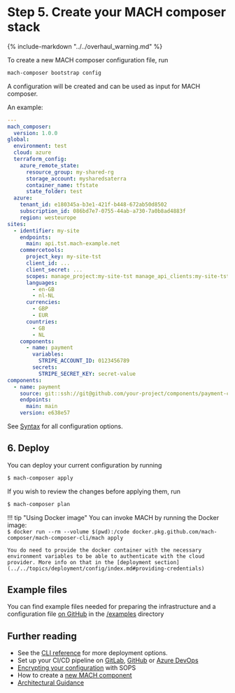 # Step 5. Create your MACH composer stack

{%
   include-markdown "../../overhaul_warning.md"
%}

To create a new MACH composer configuration file, run

```bash
mach-composer bootstrap config
```

A configuration will be created and can be used as input for MACH composer.

An example:

```yaml
---
mach_composer:
  version: 1.0.0
global:
  environment: test
  cloud: azure
  terraform_config:
    azure_remote_state:
      resource_group: my-shared-rg
      storage_account: mysharedsaterra
      container_name: tfstate
      state_folder: test
  azure:
    tenant_id: e180345a-b3e1-421f-b448-672ab50d8502
    subscription_id: 086bd7e7-0755-44ab-a730-7a0b8ad4883f
    region: westeurope
sites:
  - identifier: my-site
    endpoints:
      main: api.tst.mach-example.net
    commercetools:
      project_key: my-site-tst
      client_id: ...
      client_secret: ...
      scopes: manage_project:my-site-tst manage_api_clients:my-site-tst view_api_clients:my-site-tst
      languages:
        - en-GB
        - nl-NL
      currencies:
        - GBP
        - EUR
      countries:
        - GB
        - NL
    components:
      - name: payment
        variables:
          STRIPE_ACCOUNT_ID: 0123456789
        secrets:
          STRIPE_SECRET_KEY: secret-value
components:
  - name: payment
    source: git::ssh://git@github.com/your-project/components/payment-component.git//terraform
    endpoints:
      main: main
    version: e638e57
```

See [Syntax](../../reference/syntax/index.md) for all configuration options.

## 6. Deploy

You can deploy your current configuration by running

```bash
$ mach-composer apply
```

If you wish to review the changes before applying them, run

```bash
$ mach-composer plan
```

!!! tip "Using Docker image"
    You can invoke MACH by running the Docker image:<br>
    `$ docker run --rm --volume $(pwd):/code docker.pkg.github.com/mach-composer/mach-composer-cli/mach apply`

    You do need to provide the docker container with the necessary environment variables to be able to authenticate with the cloud provider. More info on that in the [deployment section](../../topics/deployment/config/index.md#providing-credentials)


## Example files

You can find example files needed for preparing the infrastructure and a configuration file [on GitHub](https://github.com/mach-composer/mach-composer-cli/tree/master/examples/) in the [/examples](https://github.com/mach-composer/mach-composer-cli/tree/master/examples/) directory

## Further reading

- See the [CLI reference](../../reference/cli/mach-composer_apply.md) for more deployment options.
- Set up your CI/CD pipeline on [GitLab](../../howto/ci/gitlab.md), [GitHub](../../howto/ci/github.md) or [Azure DevOps](../../howto/ci/azure_devops.md)
- [Encrypting your configuration](../../howto/security/encrypt.md) with SOPS
- How to create a [new MACH component](../../howto/components/create-component.md)
- [Architectural Guidance](../../concepts/architecture/index.md)

